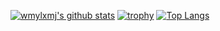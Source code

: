 <!--
**wmylxmj/wmylxmj** is a ✨ _special_ ✨ repository because its `README.md` (this file) appears on your GitHub profile.

Here are some ideas to get you started:

- 🔭 I’m currently working on ...
- 🌱 I’m currently learning ...
- 👯 I’m looking to collaborate on ...
- 🤔 I’m looking for help with ...
- 💬 Ask me about ...
- 📫 How to reach me: ...
- 😄 Pronouns: ...
- ⚡ Fun fact: ...
-->

[![wmylxmj's github stats](https://github-readme-stats.vercel.app/api?username=wmylxmj&theme=chartreuse-dark)](https://github.com/wmylxmj/github-readme-stats)
[![trophy](https://github-profile-trophy.vercel.app/?username=wmylxmj&row=1&margin-w=10&theme=matrix)](https://github.com/ryo-ma/github-profile-trophy)
[![Top Langs](https://github-readme-stats.vercel.app/api/top-langs/?username=wmylxmj&hide=jupyter%20notebook&langs_count=6&layout=compact&theme=chartreuse-dark)](https://github.com/wmylxmj/github-readme-stats****)

